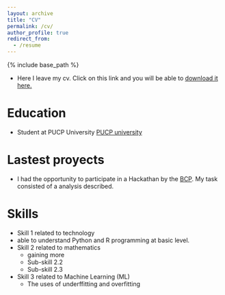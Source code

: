 ```yaml
---
layout: archive
title: "CV"
permalink: /cv/
author_profile: true
redirect_from:
  - /resume
---
```


{% include base_path %}


* Here I leave my cv. Click on this link and you will be able to <u><a href="https://s3.amazonaws.com/symp.csm.usprod/pucp/files/14e/14e70bd3599056955fdd092ee0400699.pdf?X-Amz-Content-Sha256=UNSIGNED-PAYLOAD&X-Amz-Algorithm=AWS4-HMAC-SHA256&X-Amz-Credential=AKIAID3RBESXBCESHUGA%2F20211124%2Fus-east-1%2Fs3%2Faws4_request&X-Amz-Date=20211124T174329Z&X-Amz-SignedHeaders=host&X-Amz-Expires=3600&X-Amz-Signature=8215a28858085b74157334178581ae8a1a7f5207ea487727b8e41f5a15fe6eb7">download it here.</a></u>

Education
======
* Student at PUCP University [PUCP university](https://www.pucp.edu.pe/)

Lastest proyects
======
* I had the opportunity to participate in a Hackathan by the [BCP](https://www.viabcp.com/). My task consisted of a analysis described. 

Skills
======
* Skill 1 related to technology 
* able to understand Python and R programming at basic level. 
* Skill 2 related to mathematics
  * gaining more 
  * Sub-skill 2.2
  * Sub-skill 2.3
* Skill 3 related to Machine Learning (ML)
  * The uses of underffitting and overfitting 

